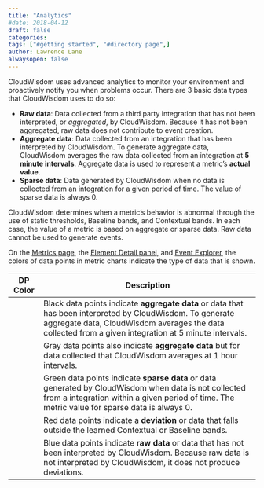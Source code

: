 ```yaml
---
title: "Analytics"
#date: 2018-04-12
draft: false
categories:
tags: ["#getting started", "#directory page",]
author: Lawrence Lane
alwaysopen: false
---
```

CloudWisdom uses advanced analytics to monitor your environment and proactively notify you when problems occur. There are 3 basic data types that CloudWisdom uses to do so:  

- **Raw data**: Data collected from a third party integration that has not been interpreted, or _aggregated_, by CloudWisdom. Because it has not been aggregated, raw data does not contribute to event creation.
- **Aggregate data**: Data collected from an integration that has been interpreted by CloudWisdom. To generate aggregate data, CloudWisdom averages the raw data collected from an integration at **5 minute intervals**. Aggregate data is used to represent a metric’s **actual value**.
- **Sparse data**: Data generated by CloudWisdom when no data is collected from an integration for a given period of time. The value of sparse data is always 0.  

CloudWisdom determines when a metric’s behavior is abnormal through the use of static thresholds, Baseline bands, and Contextual bands. In each case, the value of a metric is based on aggregate or sparse data. Raw data cannot be used to generate events.  

On the [Metrics page][1], the [Element Detail panel][2], and [Event Explorer][3], the colors of data points in metric charts indicate the type of data that is shown.

| DP Color | Description |
|----------|-----------------------------------------------------------------------------------------------------------------------------------------------------------------------------------------------------------|
| <i class="fa fa-circle" style="color:black;"></i> | Black data points indicate **aggregate data** or data that has been interpreted by CloudWisdom. To generate aggregate data, CloudWisdom averages the data collected from a given integration at 5 minute intervals. |
| <i class="fa fa-circle" style="color:gray;"></i> | Gray data points also indicate **aggregate data** but for data collected that CloudWisdom averages at 1 hour intervals.                                                                                          |
| <i class="fa fa-circle" style="color:green;"></i> | Green data points indicate **sparse data** or data generated by CloudWisdom when data is not collected from a integration within a given period of time. The metric value for sparse data is always 0.           |
| <i class="fa fa-circle" style="color:red;"></i> | Red data points indicate a **deviation** or data that falls outside the learned Contextual or Baseline bands.                                                                                                 |
| <i class="fa fa-circle" style="color:blue;"></i> | Blue data points indicate **raw data** or data that has not been interpreted by CloudWisdom. Because raw data is not interpreted by CloudWisdom, it does not produce deviations.                                    |



[1]: /capacity-monitoring/metrics-page/
[2]: /capacity-monitoring/inventory/inventory-element-detail/
[3]: /capacity-monitoring/events/
